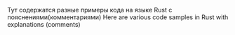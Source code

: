 Тут содержатся разные примеры кода на языке Rust с пояснениями(комментариями)
Here are various code samples in Rust with explanations (comments)
